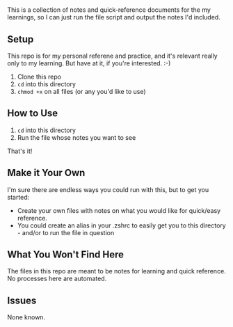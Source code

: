 # 
This is a collection of notes and quick-reference documents for the my learnings, so I can just run the file script and output the notes I'd included. 

## Setup
This repo is for my personal referene and practice, and it's relevant really only to my learning. But have at it, if you're interested. :-)

1. Clone this repo
2. `cd` into this directory
3. `chmod +x` on all files (or any you'd like to use)

## How to Use
1. `cd` into this directory
2. Run the file whose notes you want to see

That's it!

## Make it Your Own
I'm sure there are endless ways you could run with this, but to get you started:

* Create your own files with notes on what you would like for quick/easy reference.
* You could create an alias in your .zshrc to easily get you to this directory - and/or to run the file in question

## What You Won't Find Here
The files in this repo are meant to be notes for learning and quick reference. No processes here are automated. 

## Issues
None known.

